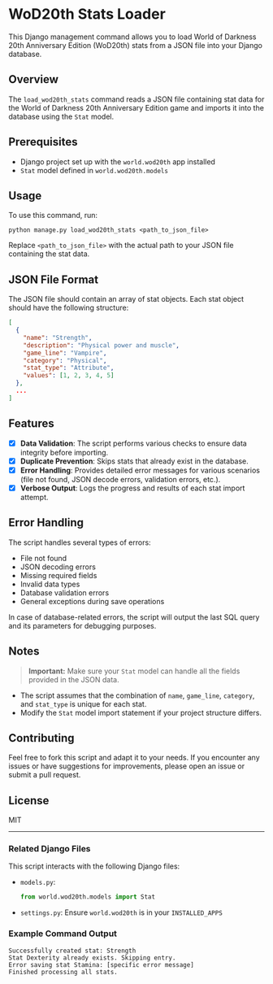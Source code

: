 # WoD20th Stats Loader

This Django management command allows you to load World of Darkness 20th Anniversary Edition (WoD20th) stats from a JSON file into your Django database.

## Overview

The `load_wod20th_stats` command reads a JSON file containing stat data for the World of Darkness 20th Anniversary Edition game and imports it into the database using the `Stat` model.

## Prerequisites

- Django project set up with the `world.wod20th` app installed
- `Stat` model defined in `world.wod20th.models`

## Usage

To use this command, run:

```shell
python manage.py load_wod20th_stats <path_to_json_file>
```

Replace `<path_to_json_file>` with the actual path to your JSON file containing the stat data.

## JSON File Format

The JSON file should contain an array of stat objects. Each stat object should have the following structure:

```json
[
  {
    "name": "Strength",
    "description": "Physical power and muscle",
    "game_line": "Vampire",
    "category": "Physical",
    "stat_type": "Attribute",
    "values": [1, 2, 3, 4, 5]
  },
  ...
]
```

## Features

- [x] **Data Validation**: The script performs various checks to ensure data integrity before importing.
- [x] **Duplicate Prevention**: Skips stats that already exist in the database.
- [x] **Error Handling**: Provides detailed error messages for various scenarios (file not found, JSON decode errors, validation errors, etc.).
- [x] **Verbose Output**: Logs the progress and results of each stat import attempt.

## Error Handling

The script handles several types of errors:

- File not found
- JSON decoding errors
- Missing required fields
- Invalid data types
- Database validation errors
- General exceptions during save operations

In case of database-related errors, the script will output the last SQL query and its parameters for debugging purposes.

## Notes

> **Important:** Make sure your `Stat` model can handle all the fields provided in the JSON data.

- The script assumes that the combination of `name`, `game_line`, `category`, and `stat_type` is unique for each stat.
- Modify the `Stat` model import statement if your project structure differs.

## Contributing

Feel free to fork this script and adapt it to your needs. If you encounter any issues or have suggestions for improvements, please open an issue or submit a pull request.

## License

MIT

---

### Related Django Files

This script interacts with the following Django files:

- `models.py`:
  ```python
  from world.wod20th.models import Stat
  ```
- `settings.py`: Ensure `world.wod20th` is in your `INSTALLED_APPS`

### Example Command Output

```
Successfully created stat: Strength
Stat Dexterity already exists. Skipping entry.
Error saving stat Stamina: [specific error message]
Finished processing all stats.
```